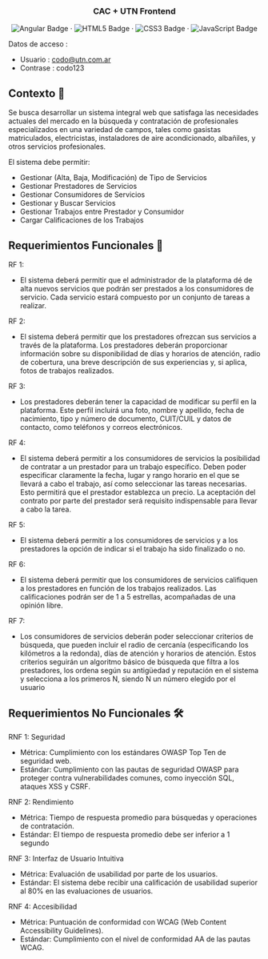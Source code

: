 <div align="center">
  <h3 align="center">CAC + UTN Frontend</h3>
  <p align="center">
    <img src="https://img.shields.io/badge/Angular-0F0F11?logo=angular&logoColor=fff&style=plastic" alt="Angular Badge">
    ·
    <img src="https://img.shields.io/badge/HTML5-E34F26?logo=html5&logoColor=fff&style=plastic" alt="HTML5 Badge">
    ·
    <img src="https://img.shields.io/badge/CSS3-1572B6?logo=css3&logoColor=fff&style=plastic" alt="CSS3 Badge">
    ·
    <img src="https://img.shields.io/badge/JavaScript-F7DF1E?logo=javascript&logoColor=000&style=plastic" alt="JavaScript Badge">
  </p>
</div>

Datos de acceso :
* Usuario : codo@utn.com.ar
* Contrase : codo123

## Contexto 🚀
Se busca desarrollar un sistema integral web que satisfaga las necesidades actuales del
mercado en la búsqueda y contratación de profesionales especializados en una variedad de
campos, tales como gasistas matriculados, electricistas, instaladores de aire
acondicionado, albañiles, y otros servicios profesionales.

El sistema debe permitir:
* Gestionar (Alta, Baja, Modificación) de Tipo de Servicios
* Gestionar Prestadores de Servicios
* Gestionar Consumidores de Servicios
* Gestionar y Buscar Servicios
* Gestionar Trabajos entre Prestador y Consumidor
* Cargar Calificaciones de los Trabajos

## Requerimientos Funcionales 🔧
RF 1:
* El sistema deberá permitir que el administrador de la plataforma dé de alta nuevos
servicios que podrán ser prestados a los consumidores de servicio. Cada servicio estará
compuesto por un conjunto de tareas a realizar.

RF 2:
* El sistema deberá permitir que los prestadores ofrezcan sus servicios a través de la
plataforma. Los prestadores deberán proporcionar información sobre su disponibilidad de
días y horarios de atención, radio de cobertura, una breve descripción de sus experiencias y,
si aplica, fotos de trabajos realizados.

RF 3:
* Los prestadores deberán tener la capacidad de modificar su perfil en la plataforma. Este
perfil incluirá una foto, nombre y apellido, fecha de nacimiento, tipo y número de documento,
CUIT/CUIL y datos de contacto, como teléfonos y correos electrónicos.

RF 4:
* El sistema deberá permitir a los consumidores de servicios la posibilidad de contratar a
un prestador para un trabajo específico. Deben poder especificar claramente la fecha, lugar
y rango horario en el que se llevará a cabo el trabajo, así como seleccionar las tareas
necesarias. Esto permitirá que el prestador establezca un precio. La aceptación del contrato
por parte del prestador será requisito indispensable para llevar a cabo la tarea.

RF 5:
* El sistema deberá permitir a los consumidores de servicios y a los prestadores la opción
de indicar si el trabajo ha sido finalizado o no.

RF 6:
* El sistema deberá permitir que los consumidores de servicios califiquen a los
prestadores en función de los trabajos realizados. Las calificaciones podrán ser de 1 a 5
estrellas, acompañadas de una opinión libre.

RF 7:
* Los consumidores de servicios deberán poder seleccionar criterios de búsqueda, que
pueden incluir el radio de cercanía (especificando los kilómetros a la redonda), días de
atención y horarios de atención. Estos criterios seguirán un algoritmo básico de búsqueda
que filtra a los prestadores, los ordena según su antigüedad y reputación en el sistema y
selecciona a los primeros N, siendo N un número elegido por el usuario

## Requerimientos No Funcionales 🛠️

RNF 1: Seguridad
* Métrica: Cumplimiento con los estándares OWASP Top Ten de seguridad web.
* Estándar: Cumplimiento con las pautas de seguridad OWASP para proteger contra
vulnerabilidades comunes, como inyección SQL, ataques XSS y CSRF.

RNF 2: Rendimiento
* Métrica: Tiempo de respuesta promedio para búsquedas y operaciones de contratación.
* Estándar: El tiempo de respuesta promedio debe ser inferior a 1 segundo

RNF 3: Interfaz de Usuario Intuitiva
* Métrica: Evaluación de usabilidad por parte de los usuarios.
* Estándar: El sistema debe recibir una calificación de usabilidad superior al 80% en las
evaluaciones de usuarios.

RNF 4: Accesibilidad
* Métrica: Puntuación de conformidad con WCAG (Web Content Accessibility Guidelines).
* Estándar: Cumplimiento con el nivel de conformidad AA de las pautas WCAG.

